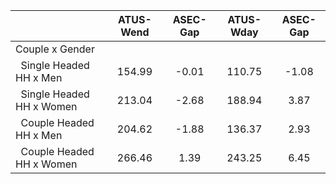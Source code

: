 
|                      |    ATUS-Wend |     ASEC-Gap |    ATUS-Wday |     ASEC-Gap |
| -------------------- | :----------: | :----------: | :----------: | :----------: |
| Couple x Gender      |              |              |              |              |
| &nbsp;&nbsp;Single Headed HH x Men |       154.99 |        -0.01 |       110.75 |        -1.08 |
| &nbsp;&nbsp;Single Headed HH x Women |       213.04 |        -2.68 |       188.94 |         3.87 |
| &nbsp;&nbsp;Couple Headed HH x Men |       204.62 |        -1.88 |       136.37 |         2.93 |
| &nbsp;&nbsp;Couple Headed HH x Women |       266.46 |         1.39 |       243.25 |         6.45 |

